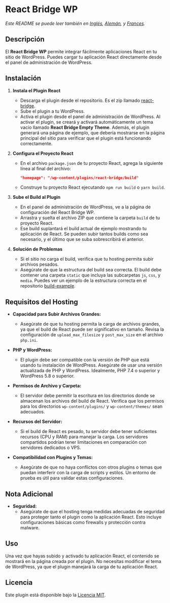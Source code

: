 # React Bridge WP

_Este README se puede leer también en [Inglés](README.md), [Alemán](README.de.md), y [Frances](README.fr.md)._

## Descripción

El **React Bridge WP** permite integrar fácilmente aplicaciones React en tu sitio de WordPress. Puedes cargar tu aplicación React directamente desde el panel de administración de WordPress.

## Instalación

1. **Instala el Plugin React**

   - Descarga el plugin desde el repositorio. Es el zip llamado [react-bridge](https://github.com/pascualmanuel/React-Bridge-WP/blob/main/react-bridge.zip).
   - Sube el plugin a tu WordPress.
   - Activa el plugin desde el panel de administración de WordPress. Al activar el plugin, se creará y activará automáticamente un tema vacío llamado **React Bridge Empty Theme**. Además, el plugin generará una página de ejemplo, que debería mostrarse en la página principal del sitio para verificar que el plugin está funcionando correctamente.

2. **Configura el Proyecto React**

   - En el archivo `package.json` de tu proyecto React, agrega la siguiente línea al final del archivo:
     ```json
     "homepage": "/wp-content/plugins/react-bridge/build"
     ```
   - Construye tu proyecto React ejecutando `npm run build` o `yarn build`.

3. **Sube el Build al Plugin**

   - En el panel de administración de WordPress, ve a la página de configuración del React Bridge WP.
   - Arrastra y suelta el archivo ZIP que contiene la carpeta `build` de tu proyecto React.
   - Ese build suplantará el build actual de ejemplo mostrando tu aplicación de React. Se pueden subir tantos builds como sea necesario, y el último que se suba sobrescribirá el anterior.

4. **Solución de Problemas**

   - Si el sitio no carga el build, verifica que tu hosting permita subir archivos pesados.
   - Asegúrate de que la estructura del build sea correcta. El build debe contener una carpeta `static` que incluya las subcarpetas `js`, `css`, y `media`. Puedes ver un ejemplo de la estructura correcta en el repositorio [build-example](https://github.com/pascualmanuel/React-Bridge-WP/tree/main/build-example).

## Requisitos del Hosting

- **Capacidad para Subir Archivos Grandes:**

  - Asegúrate de que tu hosting permita la carga de archivos grandes, ya que el build de React puede ser significativo en tamaño. Revisa la configuración de `upload_max_filesize` y `post_max_size` en el archivo `php.ini`.

- **PHP y WordPress:**

  - El plugin debe ser compatible con la versión de PHP que está usando tu instalación de WordPress. Asegúrate de usar una versión actualizada de PHP y WordPress. Idealmente, PHP 7.4 o superior y WordPress 5.8 o superior.

- **Permisos de Archivo y Carpeta:**

  - El servidor debe permitir la escritura en los directorios donde se almacenan los archivos del build de React. Verifica que los permisos para los directorios `wp-content/plugins/` y `wp-content/themes/` sean adecuados.

- **Recursos del Servidor:**

  - Si el build de React es pesado, tu servidor debe tener suficientes recursos (CPU y RAM) para manejar la carga. Los servidores compartidos podrían tener limitaciones en comparación con servidores dedicados o VPS.

- **Compatibilidad con Plugins y Temas:**
  - Asegúrate de que no haya conflictos con otros plugins o temas que puedan interferir con la carga de scripts y estilos. Un entorno de prueba es útil para validar estas configuraciones.

## Nota Adicional

- **Seguridad:**
  - Asegúrate de que el hosting tenga medidas adecuadas de seguridad para proteger tanto el plugin como la aplicación React. Esto incluye configuraciones básicas como firewalls y protección contra malware.

## Uso

Una vez que hayas subido y activado tu aplicación React, el contenido se mostrará en la página creada por el plugin. No necesitas modificar el tema de WordPress, ya que el plugin manejará la carga de tu aplicación React.

## Licencia

Este plugin está disponible bajo la [Licencia MIT](enlace-a-la-licencia).
